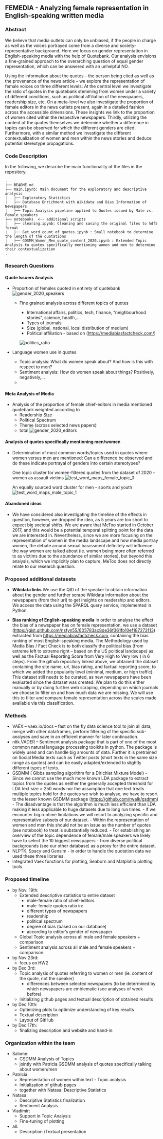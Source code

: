 ## FEMEDIA - Analyzing female representation in English-speaking written media
 
### Abstract
We believe that media outlets can only be unbiased, if the people in charge as well as the voices portrayed come from a diverse and society-representative background. Here we focus on gender representation in English-speaking media with the help of Quotebank. Our analysis envisions a fine-grained approach to the overarching question of equal gender representation, which can be answered with an unhelpful NO.

Using the information about the quotes – the person being cited as well as the provenance of the news article – we explore the representation of female voices on three different levels: At the central level we investigate the ratio of quotes in the quotebank stemming from women under a variety of different conditions, such as political affiliation of the newspapers, readership size, etc. 
On a meta-level we also investigate the proportion of  female editors in the news outlets present, again in a detailed fashion across the accessible dimensions. These insights we link to the proportion of women cited within the respective newspapers.
Thirdly, utilizing the content of the quotes themselves we determine whether a difference in topics can be observed for which the different genders are cited. Furthermore, with a similar method we investigate the different contextualization of women and men within the news stories and deduce potential stereotype propagations.
 
  
### Code Description
In the following, we describe the main functionality of the files in the repository.

```
.
├── README.md
├── main.ipynb: Main document for the exploratory and descriptive analysis
│   ├── Exploratory Statistics
|   ├── Database Enrichment with Wikidata and Bias Information of Newspapers
|   ├── Topic Analysis pipeline applied to Quotes issued by Male vs. Female speakers
├── notebooks  <-- additional scripts
|   ├── cleaning.ipynb: Cleaning and saving the original files to hdf5 format
|   ├── Get_word_count_of_quotes.ipynb : Small notebook to determine the length of the quotations
|   ├── GDSMM_Women_Men_quote_content_2020.ipynb : Extended Topic Analysis to quotes specifically mentioning women and men to determine    their contextualization
.
```
 
### Research Questions

#### Quote Issuers Analysis
- Proportion of females quoted in entirety of quotebank
  ![gender_2020_speakers](https://user-images.githubusercontent.com/91182598/141517273-7de6f3fc-5df5-45f2-b72c-8872cdee49c5.png)

    - Fine grained analysis across different topics of quotes
        - International affairs, politics, tech, finance, “neighbourhood stories”, science, health,...
        - Types of journals
        - Size (global, national, local distribution of medium)
        - Political affiliation - based on (https://mediabiasfactcheck.com/)
 
        ![politics_ratio](https://user-images.githubusercontent.com/91182598/141517591-26231542-692c-4bcc-bf13-9f9d3f349d91.png)

 - Language women use in quotes
     - Topic analysis: What do women speak about? And how is this with respect to men?
     - Sentiment analysis: How do women speak about things? Positively, negatively,...
     - 
#### Meta Analysis of Media
- Analysis of the proportion of female chief-editors in media mentioned quotebank weighted according to 
    - Readership Size
    - Political Spectrum
    - Theme (across selected news papers)
    - total
      ![gender_2020_editors](https://user-images.githubusercontent.com/91182598/141517470-e64c68fc-c549-431d-8eb0-8dd73e4fb690.png)

#### Analysis of quotes specifically mentioning men/women
- Determination of most common words/topics used in quotes where women versus men are mentioned: 
  Can a difference be observed and do these indicate portrayal of genders into certain stereotypes? 
  
  One topic cluster for women-filtered quotes from the dataset of 2020 - women as assault victims
  ![test_word_maps_female_topic_0](https://user-images.githubusercontent.com/91182598/141510847-d37e6722-b1eb-45c1-a9d2-d1b723b428e6.png)
  
  An equally sourced word cluster for men - sports and youth
  ![test_word_maps_male_topic_1](https://user-images.githubusercontent.com/91182598/141510850-c1a44e76-f78a-4ca1-b394-764981af9740.png)

    
#### Abandoned ideas
- We have considered also investigating the timeline of the effects in question, however, we dropped the idea, as 5 years are too short to expect big societal shifts. We are aware that MeToo started in October 2017, and this would be a potential temporal splitting point for the data we are interested in. Nevertheless, since we are more focusing on the representation of women in the media landscape and how media portray women, the debate around sexual harassment definitely will influence the way women are talked about (ie. women being more often referred to as victims due to the abundance of similar stories), but beyond this analysis, which we implicitly plan to capture, MeToo does not directly relate to our research question.


### Proposed additional datasets
- **Wikidata links**
We use the QID of the speaker to obtain information about the gender and further scrape Wikidata information about the newspapers (from their url) to get insights on readership and editors. We access the data using the SPARQL query service, implemented in Python. 

- **Bias ranking of English-speaking media**
In order to analyse the effect the bias of a newspaper has on female representation, we use a dataset (https://gist.github.com/nsfyn55/605783ac8de36f361fb10ef187272113)  extracted from https://mediabiasfactcheck.com, containing the bias ranking of most English-speaking media. The Methodology used by Media Bias / Fact Check is to both classify the political bias (from extreme left to extreme right – based on the US political landscape) as well as the Factual Reporting Score from Very High to Very low ( in 6 steps). 
From the github repository linked above, we obtained the dataset containing the site name, url, bias rating, and factual reporting score, to which we added the popularity level (minimal, medium, or high traffic). This dataset still needs to be curated, as new newspapers have been evaluated since the dataset was created. We plan to do this either manually or by doing further web scraping, depending on which journals we choose to filter on and how much data we are missing.
 We will use this to filter and compare female representation across the scales made available via this classification.

    
    
### Methods
- VAEX – vaex.io/docs – fast on the fly data science tool to join all data, merge with other dataframes, perform filtering of the specific sub-analyses and save in an efficient manner for later continuation.
- nltk.VADER – Sentiment analysis package that is part of one of the most common natural language processing toolkits in python.
The package is widely used and can handle big amounts of data. Further it is pretrained on Social Media texts such as Twitter posts (short texts in the same size range as quotes) and can be easily adapted/extended to slightly different types of texts. 
- GSDMM ( Gibbs sampling algorithm for a Dirichlet Mixture Model)   -  Since we cannot use the much more known LDA package to extract topics from the quotes as neither the generally accepted threshold for LDA text size > 250 words nor the assumption that one text treats multiple topics hold for the quotes we wish to analyse, we have to resort to the lesser known GSDMM package (https://github.com/rwalk/gsdmm)
        - The disadvantage is that the algorithm is much less efficient than LDA making it less applicable to huge datasets due to long run times. 
        - If we encounter big runtime limitations we will resort to analyzing specific and representative subsets of our dataset.
            - Within the representation of women and men this should not be an issue as the number of quotes (see notebook) to treat is substantially reduced.
            - For establishing an overview of the topic dependence of female/male speakers we likely have to select the 10 biggest newspapers - from diverse political backgrounds (see our other database) as a proxy for the entire dataset.
- NLPTK, Spacy and Gensim - in order to handle the quotation data we used these three libraries.
- Integrated Vaex functions for plotting, Seaborn and Matplotlib plotting tools

 
### Proposed timeline
- by Nov. 19th:
    - Extended descriptive statistics to entire dataset
        - male-female ratio of chief-editors
        - male-female quotes ratio in:
        - different types of newspapers
        - readership
        - political spectrum
        - degree of bias (based on our database)
        - according to editor’s gender of newspaper
    - Global Topic analysis across all male and female speakers + comparison
    - Sentiment analysis across all male and female speakers  + comparison
- by Nov 23rd:  
    - focus on HW2
- by Dec 3rd: 
    - Topic analysis of quotes referring to women or men (ie. content of the quote, not the speaker)
        - differences between selected newspapers (to be determined by which newspapers are emblematic (see analyses of week before)
    - Initializing github pages and textual description of obtained results
- by Dec 10th:     
    - Optimizing plots to optimize understanding of key results
    - Textual description
    - Layout of GitHub
- by Dec 17th: 
    - finalizing description and website and hand-in


### Organization within the team
- Salome: 
    - GSDMM Analysis of Topics
    - jointly with Patricia GSDMM analysis of quotes specifically talking about women/men
- Patricia: 
    - Representation of women within text - Topic analysis
    - Initialization of github pages
    - together with Natasa: Descriptive Statistics
- Natasa:
    - Descriptive Statistics finalization
    - Sentiment Analysis
- Vladimir:
    - Support in Topic Analysis
    - Fine-tuning of plotting
-  all:
    - Description /Textual presentation
